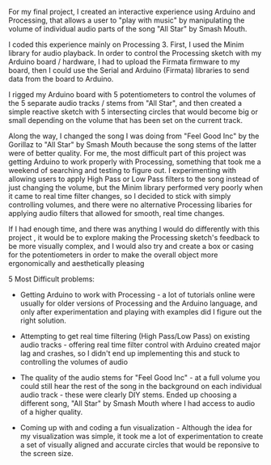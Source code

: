 For my final project, I created an interactive experience using Arduino and Processing, that allows a user to "play with music" by manipulating the volume of individual audio parts of the song "All Star" by Smash Mouth. 

I coded this experience mainly on Processing 3. First, I used the Minim library for audio playback. In order to control the Processing sketch with my Arduino board / hardware, I had to upload the Firmata firmware to my board, then I could use the Serial and Arduino (Firmata) libraries to send data from the board to Arduino.

I rigged my Arduino board with 5 potentiometers to control the volumes of the 5 separate audio tracks / stems from "All Star", and then created a simple reactive sketch with 5 intersecting circles that would become big or small depending on the volume that has been set on the current track.

Along the way, I changed the song I was doing from "Feel Good Inc" by the Gorillaz to "All Star" by Smash Mouth because the song stems of the latter were of better quality. For me, the most difficult part of this project was getting Arduino to work properly with Processing, something that took me a weekend of searching and testing to figure out. I experimenting with allowing users to apply High Pass or Low Pass filters to the song instead of just changing the volume, but the Minim library performed very poorly when it came to real time filter changes, so I decided to stick with simply controlling volumes, and there were no alternative Processing libaries for applying audio filters that allowed for smooth, real time changes.

If I had enough time, and there was anything I would do differently with this project , it would be to explore making the Processing sketch's feedback to be more visually complex, and I would also try and create a box or casing for the potentiometers in order to make the overall object more ergonomically and aesthetically pleasing

5 Most Difficult problems:

* Getting Arduino to work with Processing - a lot of tutorials online were usually for older versions of Processing and the Arduino language, and only after experimentation and playing with examples did I figure out the right solution.

* Attempting to get real time filtering (High Pass/Low Pass) on existing audio tracks - offering real time filter control with Arduino created major lag and crashes, so I didn't end up implementing this and stuck to controlling the volumes of audio

* The quality of the audio stems for "Feel Good Inc" - at a full volume you could still hear the rest of the song in the background on each individual audio track - these were clearly DIY stems. Ended up choosing a different song, "All Star" by Smash Mouth where I had access to audio of a higher quality.

* Coming up with and coding a fun visualization - Although the idea for my visualization was simple, it took me a lot of experimentation to create a set of visually aligned and accurate circles that would be reponsive to the screen size.
